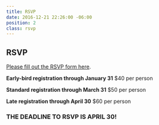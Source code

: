 ```yaml
---
title: RSVP
date: 2016-12-21 22:26:00 -06:00
position: 2
class: rsvp
---
```


## RSVP

[Please fill out the RSVP form here](https://docs.google.com/forms/d/e/1FAIpQLScq25zgb1W7tywR07IzCfnkXQijtyeBlukhd6kkKx23QqVJ0w/viewform).

**Early-bird registration through January 31**
$40 per person

**Standard registration through March 31**
$50 per person

**Late registration through April 30**
$60 per person


### THE DEADLINE TO RSVP IS APRIL 30!
